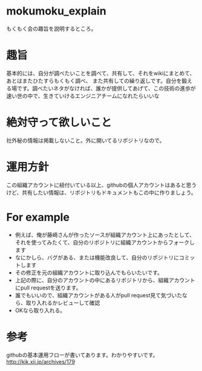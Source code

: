 # mokumoku_explain
もくもく会の趣旨を説明するところ。

# 趣旨
基本的には、自分が調べたいことを調べて、共有して、それをwikiにまとめて、あとはまたひたすらもくもく調べ、
また共有しての繰り返しです。自分を鍛える場です。調べたいネタがなければ、誰かが提供してあげて、この技術の進歩が速い世の中で、生きていけるエンジニアチームになれたらいいな

# 絶対守って欲しいこと
社外秘の情報は掲載しないこと。外に開いてるリポジトリなので。

# 運用方針
この組織アカウントに紐付いている以上、githubの個人アカウントはあると思うけど、共有したい情報は、リポジトリもドキュメントもこの中に作りましょう。

# For example
* 例えば、俺が藤崎さんが作ったソースが組織アカウント上にあったとして、それを使ってみたくて、自分のリポジトリに組織アカウントからフォークします
* なにかしら、バグがある、または機能改良して、自分のリポジトリにコミットします
* その修正を元の組織アカウントに取り込んでもらいたいです。
* 上記の際に、自分のアカウントの中にあるリポジトリから、組織アカウントにpull requestを送ります。
* 誰でもいいので、組織アカウントがある人がpull request見て気づいたなら、取り入れるかレビューして確認
* OKなら取り入れる。

# 参考
githubの基本運用フローが書いてあります。わかりやすいです。
http://kik.xii.jp/archives/179
